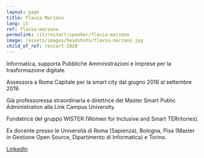 ```yaml
---
layout: page
title: Flavia Marzano
lang: it
ref: flavia-marzano
permalink: /it/restart/speaker/flavia-marzano
image: /assets/images/headshots/flavia-marzano.jpg
child_of_ref: restart-2020
---
```


Informatica, supporta Pubbliche Amministrazioni e Imprese per la trasformazione digitale.

Assessora a Roma Capitale per la smart city dal giugno 2016 al settembre 2019.

Già professoressa straordinaria e direttrice del Master Smart Public Administration alla Link Campus University.

Fondatrice del gruppo WISTER (Women for Inclusive and Smart TERritories).

Ex docente presso le Università di Roma (Sapienza), Bologna, Pisa (Master in Gestione Open Source, Dipartimento di Informatica) e Torino.

[LinkedIn](https://www.linkedin.com/in/flaviamarzano/)
